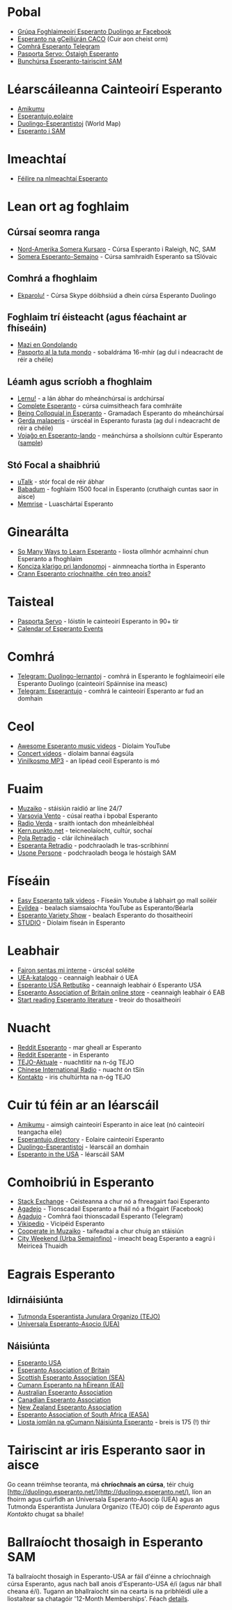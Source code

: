 # Pobal

* [Grúpa Foghlaimeoirí Esperanto Duolingo ar Facebook](https://www.facebook.com/groups/duolingo.esperanto.learners/)
* [Esperanto na gCeiliúrán CACO](https://duolinguists.wordpress.com/celebrity-esperanto-amas) (Cuir aon cheist orm)
* [Comhrá Esperanto Telegram](https://www.telegramo.org/)
* [Pasporta Servo: Óstaigh Esperanto](https://pasportaservo.org/)
* [Bunchúrsa Esperanto-tairiscint SAM](https://bit.ly/2ce8Ok8)

# Léarscáileanna Cainteoirí Esperanto

* [Amikumu](https://www.amikumu.com/)
* [Esperantujo.eolaire](https://esperantujo.directory/)
* [Duolingo-Esperantistoj](https://www.google.com/maps/d/u/0/edit?mid=zHwhupZfxV_M.kEbZgnHaKo-o) (World Map)
* [Esperanto i SAM](https://bit.ly/EoUSA)

# Imeachtaí

* [Féilire na nImeachtaí Esperanto](https://www.eventoj.hu/kalendaro.htm)

# Lean ort ag foghlaim

## Cúrsaí seomra ranga

* [Nord-Amerika Somera Kursaro](http://nask.esperanto-usa.org/) - Cúrsa Esperanto i Raleigh, NC, SAM 
* [Somera Esperanto-Semajno](https://ses.ikso.net/) - Cúrsa samhraidh Esperanto sa tSlóvaic 

## Comhrá a fhoghlaim

* [Ekparolu!](http://edukado.net/ekparolu/prezento) - Cúrsa Skype dóibhsiúd a dhein cúrsa Esperanto Duolingo

## Foghlaim trí éisteacht (agus féachaint ar fhíseáin)

* [Mazi en Gondolando](https://www.youtube.com/watch?v=wCJt_Advj-A&t=0s)
* [Pasporto al la tuta mondo](https://www.youtube.com/watch?v=OquSnGAKYGc=PL3VD8MnxHymAi4Xft9l52MtPdCe_RGmXY) - sobaldráma 16-mhír (ag dul i ndeacracht de réir a chéile)

## Léamh agus scríobh a fhoghlaim

* [Lernu!](http://www.lernu.net/) - a lán ábhar do mheánchúrsaí is ardchúrsaí
* [Complete Esperanto](https://www.amazon.com/Complete-Esperanto-Learn-write-understand/dp/1473669189/) - cúrsa cuimsitheach fara comhráite 
* [Being Colloquial in Esperanto](http://pages.ucsd.edu/~dkjordan/eo/colloq/colloq.html) - Gramadach Esperanto do mheánchúrsaí
* [Gerda malaperis](http://esperantofre.com/gerdakd/gerda.pdf) - úrscéal in Esperanto furasta (ag dul i ndeacracht de réir a chéile)
* [Vojaĝo en Esperanto-lando](https://eo.wikipedia.org/wiki/Voja%C4%9Do_en_Esperanto-lando) - meánchúrsa a shoilsíonn cultúr Esperanto ([sample](http://www.esperanto-mv.pp.ru/Vojagxo/kolker_1.pdf))

## Stó Focal a shaibhriú

* [uTalk](https://utalk.com/en/store/esperanto) - stór focal de réir ábhar
* [Babadum](https://babadum.com/) - foghlaim 1500 focal in Esperanto (cruthaigh cuntas saor in aisce)
* [Memrise](https://www.memrise.com/courses/english/esperanto/) - Luaschártaí Esperanto

# Ginearálta

* [So Many Ways to Learn Esperanto](https://learnlangs.com/so-many-ways-to-learn-esperanto/) - liosta ollmhór acmhainní chun Esperanto a fhoghlaim
* [Konciza klarigo pri landonomoj](http://bonalingvo.org/docs/klarigoprilandonomoj.pdf) - ainmneacha tíortha in Esperanto
* [Crann Esperanto críochnaithe, cén treo anois?](https://duolinguists.wordpress.com/2022/03/01/finished-the-esperanto-tree-now-what/)
 
# Taisteal

* [Pasporta Servo](http://pasportaservo.org/) - lóistín le cainteoirí Esperanto in 90+ tír
* [Calendar of Esperanto Events](https://eventaservo.org/)

# Comhrá

* [Telegram: Duolingo-lernantoj](https://duolingo.telegramo.org/) - comhrá in Esperanto le foghlaimeoirí eile Esperanto Duolingo (cainteoirí Spáinnise ina measc) 
* [Telegram: Esperantujo](http://www.telegramo.org/) - comhrá le cainteoirí Esperanto ar fud an domhain

# Ceol

* [Awesome Esperanto music videos](https://www.youtube.com/playlist?list=PLLg4HNcQo8zx3IMEXcrnRCkEhyXWDDf37) - Díolaim YouTube
* [Concert videos](http://bit.ly/koncertoj) - díolaim bannaí éagsúla
* [Vinilkosmo MP3](http://vinilkosmo-mp3.com/) - an lipéad ceoil Esperanto is mó

# Fuaim

* [Muzaiko](http://muzaiko.info/) - stáisiún raidió ar líne 24/7
* [Varsovia Vento](http://www.podkasto.net/) - cúsaí reatha i bpobal Esperanto 
* [Radio Verda](http://radioverda.com/) - sraith iontach don mheánleibhéal
* [Kern.punkto.net](http://kern.punkto.info/) - teicneolaíocht, cultúr, sochaí
* [Pola Retradio](http://pola-retradio.org/) - clár ilchineálach
* [Esperanta Retradio](http://esperantaretradio.blogspot.de/) - podchraoladh le tras-scríbhinní
* [Usone Persone](https://podcasts.apple.com/tr/podcast/usone-persone/id1641931989?ign-itscg=30200&ign-itsct=podtail_podcast) - podchraoladh beoga le hóstaigh SAM 

# Físeáin

* [Easy Esperanto talk videos](https://www.youtube.com/playlist?list=PLFl0DRnKDTf_SLReiabL311J-hIunZZ8b) - Físeáin Youtube á labhairt go mall soiléir
* [Evildea](https://www.youtube.com/user/Evildela) - bealach siamsaíochta YouTube as Esperanto/Béarla
* [Esperanto Variety Show](https://www.youtube.com/channel/UCXnT_KZNsQw-MX8Q8gJQDgw) - bealach Esperanto do thosaitheoirí
* [STUDIO](http://novajhoj.weebly.com/) - Díolaim físeán in Esperanto 

# Leabhair

* [Fajron sentas mi interne](http://www.u-matthias.de/verko/fajron.htm) - úrscéal soléite
* [UEA-katalogo](http://katalogo.uea.org/) - ceannaigh leabhair ó UEA
* [Esperanto USA Retbutiko](http://www.esperanto-usa.org/retbutiko/) - ceannaigh leabhair ó Esperanto USA
* [Esperanto Association of Britain online store](https://esperanto.org.uk/store/category/1-books/) - ceannaigh leabhair ó  EAB
* [Start reading Esperanto literature](http://blogs.transparent.com/esperanto/start-reading-esperanto-literature/) - treoir do thosaitheoirí

# Nuacht

* [Reddit Esperanto](https://www.reddit.com/r/esperanto) - mar gheall ar Esperanto
* [Reddit Esperante](https://www.reddit.com/r/esperante) - in Esperanto
* [TEJO-Aktuale](https://www.tejo.org/tejo-aktuale/) - nuachtlitir na n-óg TEJO
* [Chinese International Radio](http://esperanto.cri.cn/) - nuacht ón tSín
* [Kontakto](http://tejo.org/duolingo/?lang=en) - iris chultúrhta na n-óg TEJO   

# Cuir tú féin ar an léarscáil 

* [Amikumu](https://www.amikumu.com/) - aimsigh cainteoirí Esperanto in aice leat (nó cainteoirí teangacha eile)
* [Esperantujo.directory](http://esperantujo.directory/) - Eolaire cainteoirí Esperanto 
* [Duolingo-Esperantistoj](https://www.google.com/maps/d/u/0/edit?mid=zHwhupZfxV_M.kEbZgnHaKo-o) - léarscáil an domhain
* [Esperanto in the USA](https://www.duolingo.com/comment/9089428) - léarscáil SAM

# Comhoibriú in Esperanto

* [Stack Exchange](https://esperanto.stackexchange.com/) - Ceisteanna a chur nó a fhreagairt faoi Esperanto
* [Agadejo](https://www.facebook.com/groups/agadejo/) - Tionscadail Esperanto a fháil nó a fhógairt (Facebook)
* [Agadujo](https://agadujo.telegramo.org/) - Comhrá faoi thionscadail Esperanto (Telegram)
* [Vikipedio](http://eo.wikipedia.org/) - Vicipéid Esperanto
* [Cooperate in Muzaiko](http://muzaiko.info/partoprenu) - taifeadtaí a chur chuig an stáisiún
* [City Weekend (Urba Semajnfino)](https://docs.google.com/document/d/1Aelx8sd2cTTa_9vPO2NmEcZpYJWq18aopSfYAAejgNk/edit?fbclid=IwAR1l5UUJDTUXYtqE7aNzUvBE-C1dfcd0YlzT95GGeInwEziWW8YTVnPnYbc) - imeacht beag Esperanto a eagrú i Meiriceá Thuaidh

# Eagrais Esperanto 

## Idirnáisiúnta

* [Tutmonda Esperantista Junulara Organizo (TEJO)](http://www.tejo.org/)
* [Universala Esperanto-Asocio (UEA)](http://www.uea.org/)

## Náisiúnta

* [Esperanto USA](http://www.esperanto-usa.org/)
* [Esperanto Association of Britain](http://www.esperanto-gb.org/)
* [Scottish Esperanto Association (SEA)](http://www.skotlando.org/)
* [Cumann Esperanto na hÉireann (EAI)](http://esperanto.ie/)
* [Australian Esperanto Association](http://www.esperanto.org.au/)
* [Canadian Esperanto Association](http://www.esperanto.ca/)
* [New Zealand Esperanto Association](http://en.esperanto.org.nz/)
* [Esperanto Association of South Africa (EASA)](http://www.esperanto.org.za/english.html)
* [Liosta iomlán na gCumann Náisiúnta Esperanto](http://uea.org/landoj/tutmonde) - breis is 175 (!) thír

# Tairiscint ar iris Esperanto saor in aisce

Go ceann tréimhse teoranta, má **chríochnaís an cúrsa**, téir chuig [http://duolingo.esperanto.net/](http://duolingo.esperanto.net/), líon an fhoirm agus cuirfidh an Universala Esperanto-Asocip (UEA) agus an Tutmonda Esperantista Junulara Organizo (TEJO) cóip de _Esperanto_ agus _Kontakto_ chugat sa bhaile!

# Ballraíocht thosaigh in Esperanto SAM

Tá ballraíocht thosaigh in Esperanto-USA ar fáil d'éinne a chríochnaigh cúrsa Esperanto, agus nach ball anois d'Esperanto-USA é/í (agus nár bhall cheana é/í). Tugann an bhallraíocht sin na cearta is na pribhléidí uile a liostaítear sa chatagóir '12-Month Memberships'. Féach [details](http://bit.ly/2ce8Ok8).
